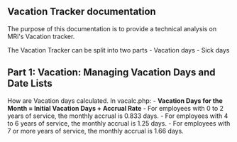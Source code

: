 ## Vacation Tracker documentation
The purpose of this documentation is to provide a technical analysis on MRi's Vacation tracker. 

The Vacation Tracker can be split into two parts
    - Vacation days
    - Sick days


## Part 1: Vacation: Managing Vacation Days and Date Lists
How are Vacation days calculated.
In vacalc.php: 
    - <b>Vacation Days for the Month = Initial Vacation Days + Accrual Rate</b>
        - For employees with 0 to 2 years of service, the monthly accrual is 0.833 days.
        - For employees with 4 to 6 years of service, the monthly accrual is 1.25 days.
        - For employees with 7 or more years of service, the monthly accrual is 1.66 days.

